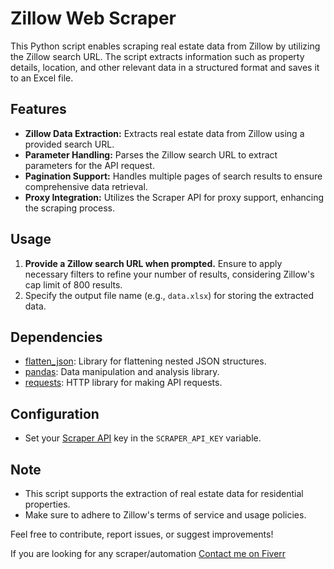 # Zillow Web Scraper

This Python script enables scraping real estate data from Zillow by utilizing the Zillow search URL. The script extracts information such as property details, location, and other relevant data in a structured format and saves it to an Excel file.

## Features

- **Zillow Data Extraction:** Extracts real estate data from Zillow using a provided search URL.
- **Parameter Handling:** Parses the Zillow search URL to extract parameters for the API request.
- **Pagination Support:** Handles multiple pages of search results to ensure comprehensive data retrieval.
- **Proxy Integration:** Utilizes the Scraper API for proxy support, enhancing the scraping process.

## Usage

1. **Provide a Zillow search URL when prompted.** Ensure to apply necessary filters to refine your number of results, considering Zillow's cap limit of 800 results.
2. Specify the output file name (e.g., `data.xlsx`) for storing the extracted data.

## Dependencies

- [flatten_json](https://pypi.org/project/flatten-json/): Library for flattening nested JSON structures.
- [pandas](https://pandas.pydata.org/): Data manipulation and analysis library.
- [requests](https://docs.python-requests.org/): HTTP library for making API requests.

## Configuration

- Set your [Scraper API](https://www.scraperapi.com/?fp_ref=python_automation) key in the `SCRAPER_API_KEY` variable.

## Note

- This script supports the extraction of real estate data for residential properties.
- Make sure to adhere to Zillow's terms of service and usage policies.

Feel free to contribute, report issues, or suggest improvements!

If you are looking for any scraper/automation [Contact me on Fiverr](https://go.fiverr.com/visit/?bta=707597&brand=fiverrcpa&landingPage=https%3A%2F%2Fwww.fiverr.com%2Fmajdmsahel%2Fdo-python-web-scraping-and-automation)

